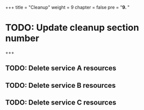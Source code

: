 +++
title = "Cleanup"
weight = 9
chapter = false
pre = "<b>9. </b>"
# TODO: Update cleanup section number
+++

## TODO: Delete service A resources

## TODO: Delete service B resources

## TODO: Delete service C resources
